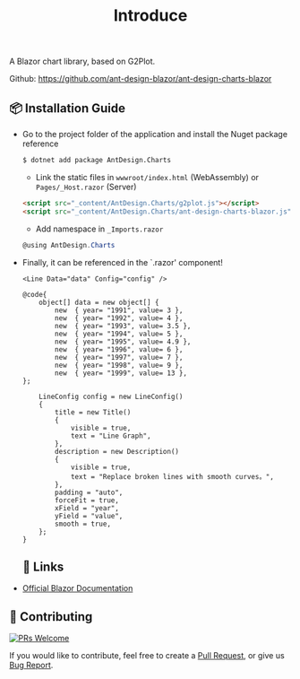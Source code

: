 ﻿---
category: Charts
type: Docs
title: Introduce
cols: 1
cover: 
---

A Blazor chart library, based on G2Plot.

Github: https://github.com/ant-design-blazor/ant-design-charts-blazor

## 📦 Installation Guide

- Go to the project folder of the application and install the Nuget package reference

  ```bash
  $ dotnet add package AntDesign.Charts
  ```
  
  - Link the static files in `wwwroot/index.html` (WebAssembly) or `Pages/_Host.razor` (Server)

  ```html
  <script src="_content/AntDesign.Charts/g2plot.js"></script>
  <script src="_content/AntDesign.Charts/ant-design-charts-blazor.js"></script>
  ```
  
  - Add namespace in `_Imports.razor`

  ```csharp
  @using AntDesign.Charts
  ```
  
- Finally, it can be referenced in the `.razor' component!

  ```razor
  <Line Data="data" Config="config" />

  @code{
      object[] data = new object[] {
          new  { year= "1991", value= 3 },
          new  { year= "1992", value= 4 },
          new  { year= "1993", value= 3.5 },
          new  { year= "1994", value= 5 },
          new  { year= "1995", value= 4.9 },
          new  { year= "1996", value= 6 },
          new  { year= "1997", value= 7 },
          new  { year= "1998", value= 9 },
          new  { year= "1999", value= 13 },
  };

      LineConfig config = new LineConfig()
      {
          title = new Title()
          {
              visible = true,
              text = "Line Graph",
          },
          description = new Description()
          {
              visible = true,
              text = "Replace broken lines with smooth curves。",
          },
          padding = "auto",
          forceFit = true,
          xField = "year",
          yField = "value",
          smooth = true,
      };
  }
  ```
  
  ## 🔗 Links

- [Official Blazor Documentation](https://blazor.net)


## 🤝 Contributing

[![PRs Welcome](https://img.shields.io/badge/PRs-welcome-brightgreen.svg?style=flat-square)](https://github.com/ant-design-blazor/ant-design-charts-blazor/pulls)

If you would like to contribute, feel free to create a [Pull Request](https://github.com/ant-design-blazor/ant-design-charts-blazor/pulls), or give us [Bug Report](https://github.com/ant-design-blazor/ant-design-charts-blazor/issues/new).
